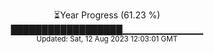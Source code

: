 <p align="center">
⏳Year Progress (61.23 %) <br>
██████████████████▁▁▁▁▁▁▁▁▁▁▁▁ <br>
<sub>Updated: Sat, 12 Aug 2023 12:03:01 GMT</sub>
</p>

